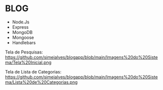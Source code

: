 # BLOG

* Node.Js
* Express
* MongoDB
* Mongoose
* Handlebars

Tela de Pesquisas:
https://github.com/simeialves/blogapp/blob/main/Imagens%20do%20Sistema/Tela%20Inicial.png

Tela de Lista de Categorias:
https://github.com/simeialves/blogapp/blob/main/Imagens%20do%20Sistema/Lista%20de%20Categorias.png
